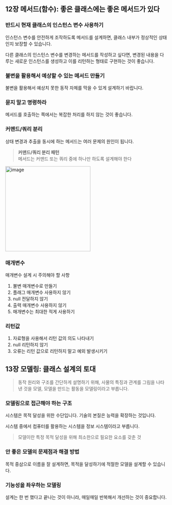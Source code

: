 ## 12장 메서드(함수): 좋은 클래스에는 좋은 메서드가 있다

### 반드시 현재 클래스의 인스턴스 변수 사용하기

인스턴스 변수를 안전하게 조작하도록 메서드를 설계하면, 클래스 내부가 정상적인 상태인지 보장할 수 있습니다.

다른 클래스의 인스턴스 변수를 변경하는 메서드를 작성하고 싶다면, 변경된 내용을 다루는 새로운 인스턴스를 생성하고 이를 리턴하는 형태로 구현하는 것이 좋습니다.

### 불변을 활용해서 예상할 수 있는 메서드 만들기

불변을 활용해서 예상치 못한 동작 자체를 막을 수 있게 설계하기 바랍니다.

### 묻지 말고 명령하라

메서드를 호출하는 쪽에서는 복잡한 처리를 하지 않는 것이 좋습니다.

### 커맨드/쿼리 분리

상태 변경과 추출을 동시에 하는 메서드는 여러 문제의 원인이 됩니다.

> **커맨드/쿼리 분리 패턴**   
> 메서드는 커맨드 또는 쿼리 중에 하나만 하도록 설계해야 한다

<img width="265" alt="image" src="https://github.com/user-attachments/assets/aac88d3b-9751-4c2c-9561-5e1e74ed1494">

### 매개변수

매개변수 설계 시 주의해야 할 사항

1. 불변 매개변수로 만들기
2. 플래그 매개변수 사용하지 않기
3. null 전달하지 않기
4. 출력 매개변수 사용하지 않기
5. 매개변수는 최대한 적게 사용하기

### 리턴값

1. 자료형을 사용해서 리턴 값의 의도 나타내기
2. null 리턴하지 않기
3. 오류는 리턴 값으로 리턴하지 말고 예외 발생시키기

## 13장 모델링: 클래스 설계의 토대

> 동작 원리와 구조를 간단하게 설명하기 위해, 사물의 특징과 관계를 그림을 나타낸 것을 모델, 모델을 만드는 활동을 모델링이라고 부릅니다.

### 모델링으로 접근해야 하는 구조

시스템은 목적 달성을 위한 수단입니다. 기술의 본질은 능력을 확장하는 것입니다.

시스템 중에서 컴퓨터를 활용하는 시스템을 정보 시스템이라고 부릅니다.

> 모델이란 특정 목적 달성을 위해 최소한으로 필요한 요소를 갖춘 것

### 안 좋은 모델의 문제점과 해결 방법

목적 중삼으로 이름을 잘 설계하면, 목적을 달성하기에 적절한 모델을 설계할 수 있습니다.

### 기능성을 좌우하는 모델링

설계는 한 번 했다고 끝나는 것이 아니라, 매일매일 반복해서 개선하는 것이 중요합니다.


